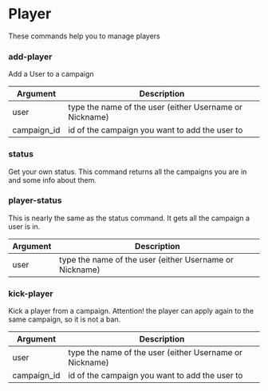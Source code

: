 # Player 
These commands help you to manage players

### add-player
Add a User to a campaign

| Argument    | Description                                             |
| ----------- | ------------------------------------------------------- |
| user        | type the name of the user (either Username or Nickname) |
| campaign_id | id of the campaign you want to add the user to          |


### status
Get your own status. This command returns all the campaigns you are in and some info about them.

### player-status
This is nearly the same as the status command. It gets all the campaign a user is in.

| Argument    | Description                                             |
| ----------- | ------------------------------------------------------- |
| user        | type the name of the user (either Username or Nickname) |

### kick-player 
Kick a player from a campaign. Attention! the player can apply again to the same campaign, so it is not a ban. 

| Argument    | Description                                             |
| ----------- | ------------------------------------------------------- |
| user        | type the name of the user (either Username or Nickname) |
| campaign_id | id of the campaign you want to add the user to          |